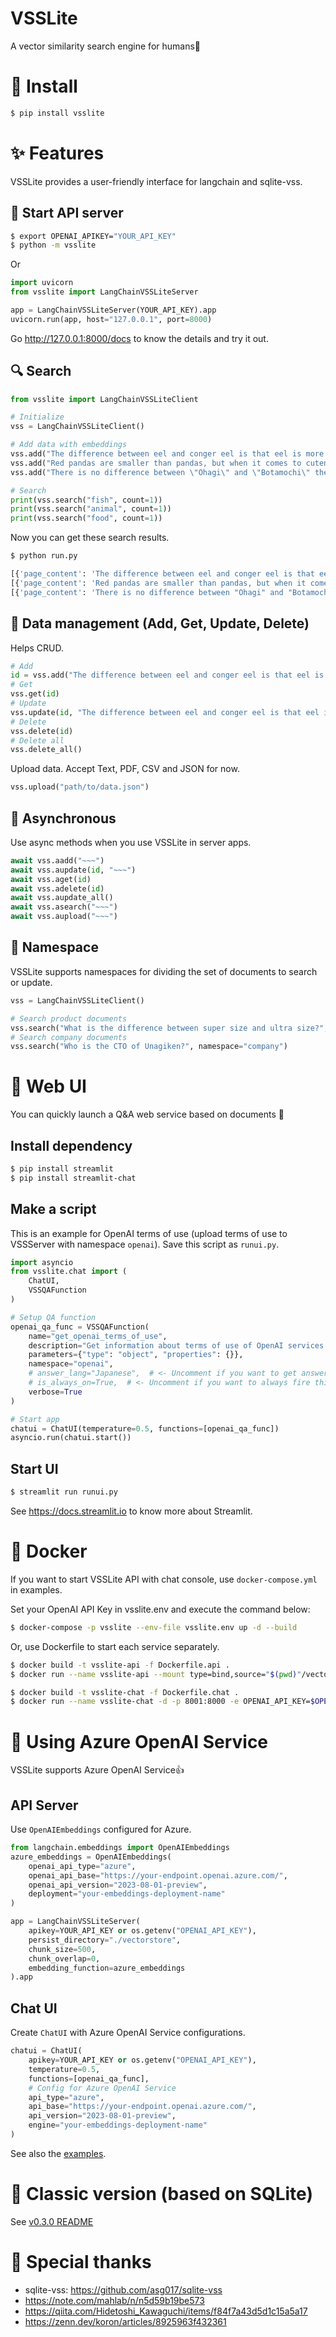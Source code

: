 # VSSLite

A vector similarity search engine for humans🥳


# 🎁 Install

```sh
$ pip install vsslite
```


# ✨ Features

VSSLite provides a user-friendly interface for langchain and sqlite-vss.


## 🧩 Start API server

```sh
$ export OPENAI_APIKEY="YOUR_API_KEY"
$ python -m vsslite
```

Or

```python
import uvicorn
from vsslite import LangChainVSSLiteServer

app = LangChainVSSLiteServer(YOUR_API_KEY).app
uvicorn.run(app, host="127.0.0.1", port=8000)
```

Go http://127.0.0.1:8000/docs to know the details and try it out.


## 🔍 Search

```python
from vsslite import LangChainVSSLiteClient

# Initialize
vss = LangChainVSSLiteClient()

# Add data with embeddings
vss.add("The difference between eel and conger eel is that eel is more expensive.")
vss.add("Red pandas are smaller than pandas, but when it comes to cuteness, there is no \"lesser\" about them.")
vss.add("There is no difference between \"Ohagi\" and \"Botamochi\" themselves; they are used interchangeably depending on the season.")

# Search
print(vss.search("fish", count=1))
print(vss.search("animal", count=1))
print(vss.search("food", count=1))
```

Now you can get these search results.

```bash
$ python run.py

[{'page_content': 'The difference between eel and conger eel is that eel is more expensive.', 'metadata': {'source': 'inline'}}]
[{'page_content': 'Red pandas are smaller than pandas, but when it comes to cuteness, there is no "lesser" about them.', 'metadata': {'source': 'inline'}}]
[{'page_content': 'There is no difference between "Ohagi" and "Botamochi" themselves; they are used interchangeably depending on the season.', 'metadata': {'source': 'inline'}}]
```

## 🔧 Data management (Add, Get, Update, Delete)

Helps CRUD.

```python
# Add
id = vss.add("The difference between eel and conger eel is that eel is more expensive.")[0]
# Get
vss.get(id)
# Update
vss.update(id, "The difference between eel and conger eel is that eel is more expensive. Una-jiro is cheaper than both of them.")
# Delete
vss.delete(id)
# Delete all
vss.delete_all()
```

Upload data. Accept Text, PDF, CSV and JSON for now.

```python
vss.upload("path/to/data.json")
```


## 🍻 Asynchronous

Use async methods when you use VSSLite in server apps.

```python
await vss.aadd("~~~")
await vss.aupdate(id, "~~~")
await vss.aget(id)
await vss.adelete(id)
await vss.aupdate_all()
await vss.asearch("~~~")
await vss.aupload("~~~")
```


## 🧇 Namespace

VSSLite supports namespaces for dividing the set of documents to search or update.

```python
vss = LangChainVSSLiteClient()

# Search product documents
vss.search("What is the difference between super size and ultra size?", namespace="product")
# Search company documents
vss.search("Who is the CTO of Unagiken?", namespace="company")
```


# 💬 Web UI

You can quickly launch a Q&A web service based on documents 🚅

## Install dependency

```sh
$ pip install streamlit
$ pip install streamlit-chat
```

## Make a script

This is an example for OpenAI terms of use (upload terms of use to VSSServer with namespace `openai`).
Save this script as `runui.py`.

```python
import asyncio
from vsslite.chat import (
    ChatUI,
    VSSQAFunction
)

# Setup QA function
openai_qa_func = VSSQAFunction(
    name="get_openai_terms_of_use",
    description="Get information about terms of use of OpenAI services including ChatGPT.",
    parameters={"type": "object", "properties": {}},
    namespace="openai",
    # answer_lang="Japanese",  # <- Uncomment if you want to get answer in Japanese
    # is_always_on=True,  # <- Uncomment if you want to always fire this function
    verbose=True
)

# Start app
chatui = ChatUI(temperature=0.5, functions=[openai_qa_func])
asyncio.run(chatui.start())
```

## Start UI

```sh
$ streamlit run runui.py
```

See https://docs.streamlit.io to know more about Streamlit.


# 🐳 Docker

If you want to start VSSLite API with chat console, use `docker-compose.yml` in examples.

Set your OpenAI API Key in vsslite.env and execute the command below:

```sh
$ docker-compose -p vsslite --env-file vsslite.env up -d --build
```

Or, use Dockerfile to start each service separately.

```sh
$ docker build -t vsslite-api -f Dockerfile.api .
$ docker run --name vsslite-api --mount type=bind,source="$(pwd)"/vectorstore,target=/app/vectorstore -d -p 8000:8000 -e OPENAI_API_KEY=$OPENAI_API_KEY vsslite-api:latest
```
```sh
$ docker build -t vsslite-chat -f Dockerfile.chat .
$ docker run --name vsslite-chat -d -p 8001:8000 -e OPENAI_API_KEY=$OPENAI_API_KEY vsslite-chat:latest
```

# 🌊 Using Azure OpenAI Service

VSSLite supports Azure OpenAI Service👍

## API Server

Use `OpenAIEmbeddings` configured for Azure.

```python
from langchain.embeddings import OpenAIEmbeddings
azure_embeddings = OpenAIEmbeddings(
    openai_api_type="azure",
    openai_api_base="https://your-endpoint.openai.azure.com/",
    openai_api_version="2023-08-01-preview",
    deployment="your-embeddings-deployment-name"
)

app = LangChainVSSLiteServer(
    apikey=YOUR_API_KEY or os.getenv("OPENAI_API_KEY"),
    persist_directory="./vectorstore",
    chunk_size=500,
    chunk_overlap=0,
    embedding_function=azure_embeddings
).app
```

## Chat UI

Create `ChatUI` with Azure OpenAI Service configurations.

```python
chatui = ChatUI(
    apikey=YOUR_API_KEY or os.getenv("OPENAI_API_KEY"),
    temperature=0.5,
    functions=[openai_qa_func],
    # Config for Azure OpenAI Service
    api_type="azure",
    api_base="https://your-endpoint.openai.azure.com/",
    api_version="2023-08-01-preview",
    engine="your-embeddings-deployment-name"
)
```

See also the [examples](https://github.com/uezo/vsslite/tree/main/examples).


# 🍪 Classic version (based on SQLite)

See [v0.3.0 README](https://github.com/uezo/vsslite/blob/6cee7e0421b893ed9e16fba0508e025270e2550a/README.md)


# 🥰 Special thanks

- sqlite-vss: https://github.com/asg017/sqlite-vss
- https://note.com/mahlab/n/n5d59b19be573
- https://qiita.com/Hidetoshi_Kawaguchi/items/f84f7a43d5d1c15a5a17
- https://zenn.dev/koron/articles/8925963f432361

